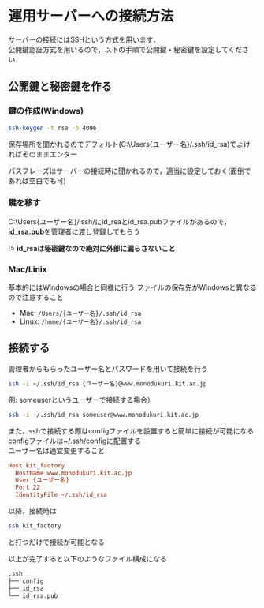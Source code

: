 <!-- omit in toc -->
# 運用サーバーへの接続方法

サーバーの接続には[SSH](https://webkaru.net/linux/ssh-command/)という方式を用います．  
公開鍵認証方式を用いるので，以下の手順で公開鍵・秘密鍵を設定してください．

## 公開鍵と秘密鍵を作る

### 鍵の作成(Windows)

```bash
ssh-keygen -t rsa -b 4096
```

保存場所を聞かれるのでデフォルト(C:\Users\{ユーザー名}/\.ssh/id_rsa)でよければそのままエンター

パスフレーズはサーバーの接続時に聞かれるので，適当に設定しておく(面倒であれば空白でも可)

### 鍵を移す

C:\Users\{ユーザー名}/\.ssh/にid_rsaとid_rsa.pubファイルがあるので，**id_rsa.pub**を管理者に渡し登録してもらう

!> **id_rsaは秘密鍵なので絶対に外部に漏らさないこと**

### Mac/Linix

基本的にはWindowsの場合と同様に行う
ファイルの保存先がWindowsと異なるので注意すること

- Mac: `/Users/{ユーザー名}/.ssh/id_rsa`
- Linux: `/home/{ユーザー名}/.ssh/id_rsa`

## 接続する

管理者からもらったユーザー名とパスワードを用いて接続を行う

```bash
ssh -i ~/.ssh/id_rsa {ユーザー名}@www.monodukuri.kit.ac.jp
```

例: someuserというユーザーで接続する場合）

```bash
ssh -i ~/.ssh/id_rsa someuser@www.monodukuri.kit.ac.jp
```

また，sshで接続する際はconfigファイルを設置すると簡単に接続が可能になる  
configファイルは~/.ssh/configに配置する  
ユーザー名は適宜変更すること

```ini
Host kit_factory
  HostName www.monodukuri.kit.ac.jp
  User {ユーザー名}
  Port 22
  IdentityFile ~/.ssh/id_rsa
```

以降，接続時は

```bash
ssh kit_factory
```

と打つだけで接続が可能となる

以上が完了すると以下のようなファイル構成になる

```bash
.ssh
├── config
├── id_rsa
└── id_rsa.pub
```
